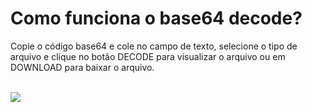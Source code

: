<h1>Como funciona o base64 decode?</h1>

<p>Copie o código base64 e cole no campo de texto, selecione o tipo de arquivo e clique no botão DECODE para visualizar o arquivo ou em DOWNLOAD para baixar o arquivo.</p><br>

<img src="https://drive.google.com/uc?export=view&id=1922oq8PChuV9A3BVy_quw-n2kvdJ0Rit"/>
